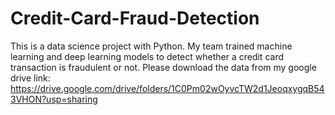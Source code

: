 # Credit-Card-Fraud-Detection
This is a data science project with Python. 
My team trained machine learning and deep learning models to detect whether a credit card transaction is fraudulent or not.
Please download the data from my google drive link: https://drive.google.com/drive/folders/1C0Pm02wOyvcTW2d1JeoqxygqB543VHON?usp=sharing
